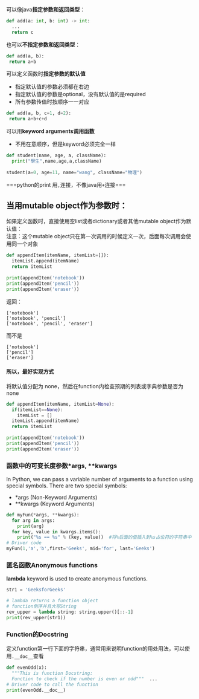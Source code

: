 可以像java**指定参数和返回类型**：
```python
def add(a: int, b: int) -> int:
  ...
  return c
```

也可以**不指定参数和返回类型**：
```python
def add(a, b):
 return a+b
```

可以定义函数时**指定参数的默认值**
- 指定默认值的参数必须都在右边
- 指定默认值的参数是optional，没有默认值的是required
- 所有参数传值时按顺序一一对应
```python
def add(a, b, c=1, d=2):
 return a+b+c+d
```

可以用**keyword arguments调用函数**
- 不用在意顺序，但是keyword必须完全一样
```python 
def student(name, age, a, className):  
  print("學生",name,age,a,className)  
  
student(a=0, age=11, name="wang", className="物理")
```

===python的print 用```,```连接，不像java用```+```连接===

## 当用mutable object作为参数时：
如果定义函数时，直接使用空list或者dictionary或者其他mutable object作为默认值：  
注意：这个mutable object只在第一次调用的时候定义一次，后面每次调用会使用同一个对象
```python
def appendItem(itemName, itemList=[]):  
  itemList.append(itemName)  
  return itemList  
  
print(appendItem('notebook'))  
print(appendItem('pencil'))  
print(appendItem('eraser'))
```
返回：
```
['notebook']
['notebook', 'pencil']
['notebook', 'pencil', 'eraser']
```
而不是
```
['notebook']
['pencil']
['eraser']
```
#### 所以，最好实现方式  
将默认值分配为 none，然后在function内检查预期的列表或字典参数是否为 none 
```python
def appendItem(itemName, itemList=None):  
  if(itemList==None):  
    itemList = []  
  itemList.append(itemName)  
  return itemList  
  
print(appendItem('notebook'))  
print(appendItem('pencil'))  
print(appendItem('eraser'))
```

### 函数中的可变长度参数*args, **kwargs
In Python, we can pass a variable number of arguments to a function using special symbols. There are two special symbols:
-   *args (Non-Keyword Arguments)
-   **kwargs (Keyword Arguments)
```python
def myFun(*args, **kwargs):  
  for arg in args:  
    print(arg)  
  for key, value in kwargs.items():  
    print("%s == %s" % (key, value))  #将%后面的值插入到%s占位符的字符串中  
# Driver code  
myFun(1,'a','b',first='Geeks', mid='for', last='Geeks')
```


### 匿名函数Anonymous functions
**lambda** keyword is used to create anonymous functions.
```python
str1 = 'GeeksforGeeks'  

# lambda returns a function object
# function倒序并且大写String  
rev_upper = lambda string: string.upper()[::-1]  
print(rev_upper(str1))
```


### Function的Docstring
定义function第一行下面的字符串，通常用来说明function的用处用法，可以使用```.__doc__```查看
```python
def evenOdd(x):  
  """This is function Docstring:  
  Function to check if the number is even or odd"""  ...  
# Driver code to call the function  
print(evenOdd.__doc__)
```

